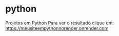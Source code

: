 # python
Projetos em Python
Para ver o resultado clique em:
https://meusiteempythonnorender.onrender.com
